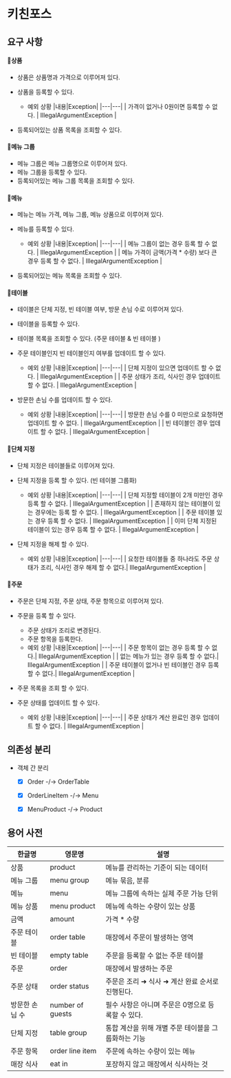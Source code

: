 # 키친포스

## 요구 사항

#### :memo:상품
- 상품은 상품명과 가격으로 이루어져 있다.
- 상품을 등록할 수 있다.
    * 예외 상황
      |내용|Exception|
      |---|---|
      | 가격이 없거나 0원이면 등록할 수 없다. | IllegalArgumentException |

- 등록되어있는 상품 목록을 조회할 수 있다.

#### :memo:메뉴 그룹
- 메뉴 그룹은 메뉴 그룹명으로 이루어져 있다.
- 메뉴 그룹을 등록할 수 있다. 
- 등록되어있는 메뉴 그룹 목록을 조회할 수 있다.

#### :memo:메뉴
- 메뉴는 메뉴 가격, 메뉴 그룹, 메뉴 상품으로 이루어져 있다.
- 메뉴를 등록할 수 있다.
    * 예외 상황
      |내용|Exception|
      |---|---|
      | 메뉴 그룹이 없는 경우 등록 할 수 없다. | IllegalArgumentException |
      | 메뉴 가격이 금액(가격 * 수량) 보다 큰 경우 등록 할 수 없다. | IllegalArgumentException |
    
- 등록되어있는 메뉴 목록을 조회할 수 있다.

#### :memo:테이블
- 테이블은 단체 지정, 빈 테이블 여부, 방문 손님 수로 이루어져 있다.
- 테이블을 등록할 수 있다.
- 테이블 목록을 조회할 수 있다. (주문 테이블 & 빈 테이블 )
- 주문 테이블인지 빈 테이블인지 여부를 업데이트 할 수 있다.
    * 예외 상황
      |내용|Exception|
      |---|---|
      | 단체 지정이 있으면 업데이트 할 수 없다. | IllegalArgumentException |
      | 주문 상태가 조리, 식사인 경우 업데이트 할 수 없다. | IllegalArgumentException |

- 방문한 손님 수를 업데이트 할 수 있다.
    * 예외 상황
      |내용|Exception|
      |---|---|
      | 방문한 손님 수를 0 미만으로 요청하면 업데이트 할 수 없다.  | IllegalArgumentException |
      | 빈 테이블인 경우 업데이트 할 수 없다.  | IllegalArgumentException |

#### :memo:단체 지정
- 단체 지정은 테이블들로 이루어져 있다.
- 단체 지정을 등록 할 수 있다. (빈 테이블 그룹화)
    * 예외 상황
      |내용|Exception|
      |---|---|
      | 단체 지정할 테이블이 2개 미만인 경우 등록 할 수 없다.  | IllegalArgumentException |
      | 존재하지 않는 테이블이 있는 경우에는 등록 할 수 없다. | IllegalArgumentException |
      | 주문 테이블 있는 경우 등록 할 수 없다.  | IllegalArgumentException |
      | 이미 단체 지정된 테이블이 있는 경우 등록 할 수 없다.  | IllegalArgumentException |

- 단체 지정을 해제 할 수 있다.
    * 예외 상황
      |내용|Exception|
      |---|---|
      | 요청한 테이블들 중 하나라도 주문 상태가 조리, 식사인 경우 해제 할 수 없다.| IllegalArgumentException |

#### :memo:주문
- 주문은 단체 지정, 주문 상태, 주문 항목으로 이루어져 있다. 
- 주문을 등록 할 수 있다.
    - 주문 상태가 조리로 변경된다.
    - 주문 항목을 등록한다.
    * 예외 상황
      |내용|Exception|
      |---|---|
      | 주문 항목이 없는 경우 등록 할 수 없다.| IllegalArgumentException |
      | 없는 메뉴가 있는 경우 등록 할 수 없다.| IllegalArgumentException |
      | 주문 테이블이 없거나 빈 테이블인 경우 등록 할 수 없다.| IllegalArgumentException |

- 주문 목록을 조회 할 수 있다.
- 주문 상태를 업데이트 할 수 있다.
    * 예외 상황
      |내용|Exception|
      |---|---|
      | 주문 상태가 계산 완료인 경우 업데이트 할 수 없다. | IllegalArgumentException |
      
## 의존성 분리
- 객체 간 분리
    * [X] Order -/-> OrderTable
    * [X] OrderLineItem  -/-> Menu
    * [X] MenuProduct  -/-> Product


## 용어 사전

| 한글명 | 영문명 | 설명 |
| --- | --- | --- |
| 상품 | product | 메뉴를 관리하는 기준이 되는 데이터 |
| 메뉴 그룹 | menu group | 메뉴 묶음, 분류 |
| 메뉴 | menu | 메뉴 그룹에 속하는 실제 주문 가능 단위 |
| 메뉴 상품 | menu product | 메뉴에 속하는 수량이 있는 상품 |
| 금액 | amount | 가격 * 수량 |
| 주문 테이블 | order table | 매장에서 주문이 발생하는 영역 |
| 빈 테이블 | empty table | 주문을 등록할 수 없는 주문 테이블 |
| 주문 | order | 매장에서 발생하는 주문 |
| 주문 상태 | order status | 주문은 조리 ➜ 식사 ➜ 계산 완료 순서로 진행된다. |
| 방문한 손님 수 | number of guests | 필수 사항은 아니며 주문은 0명으로 등록할 수 있다. |
| 단체 지정 | table group | 통합 계산을 위해 개별 주문 테이블을 그룹화하는 기능 |
| 주문 항목 | order line item | 주문에 속하는 수량이 있는 메뉴 |
| 매장 식사 | eat in | 포장하지 않고 매장에서 식사하는 것 |
